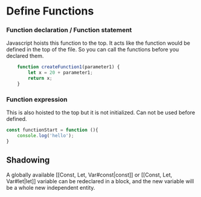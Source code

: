 # Define Functions


### Function declaration / Function statement
Javascript hoists this function to the top. It acts like the function would be defined in the top of the file. So you can call the functions before you declared them. 
```js
	function createFunction1(parameter1) {
	    let x = 20 + parameter1;
	    return x;
	}
```


### Function expression 
This is also hoisted to the top but it is not initialized. Can not be used before defined. 
```js
const functionStart = function (){
	console.log('hello');
}
```


## Shadowing
A globally available [[Const, Let, Var#const|const]] or [[Const, Let, Var#let|let]] variable can be redeclared in a block, and the new variable will be a whole new independent entity. 